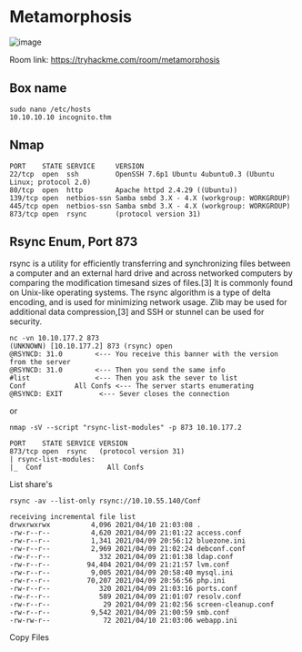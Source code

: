 # Metamorphosis

![image](https://user-images.githubusercontent.com/5285547/126398152-edb99e4d-972a-4849-bd58-a604b7a9fa07.png)

Room link: https://tryhackme.com/room/metamorphosis

## Box name

```
sudo nano /etc/hosts
10.10.10.10 incognito.thm
```


## Nmap 

```
PORT    STATE SERVICE     VERSION
22/tcp  open  ssh         OpenSSH 7.6p1 Ubuntu 4ubuntu0.3 (Ubuntu Linux; protocol 2.0)
80/tcp  open  http        Apache httpd 2.4.29 ((Ubuntu))
139/tcp open  netbios-ssn Samba smbd 3.X - 4.X (workgroup: WORKGROUP)
445/tcp open  netbios-ssn Samba smbd 3.X - 4.X (workgroup: WORKGROUP)
873/tcp open  rsync       (protocol version 31)
```

## Rsync Enum, Port 873

rsync is a utility for efficiently transferring and synchronizing files between a computer and an external hard drive and across networked computers by comparing the modification timesand sizes of files.[3] It is commonly found on Unix-like operating systems. The rsync algorithm is a type of delta encoding, and is used for minimizing network usage. Zlib may be used for additional data compression,[3] and SSH or stunnel can be used for security.

```
nc -vn 10.10.177.2 873
(UNKNOWN) [10.10.177.2] 873 (rsync) open
@RSYNCD: 31.0        <--- You receive this banner with the version from the server
@RSYNCD: 31.0        <--- Then you send the same info
#list                <--- Then you ask the sever to list
Conf            All Confs <--- The server starts enumerating
@RSYNCD: EXIT         <--- Sever closes the connection
```

or

```
nmap -sV --script "rsync-list-modules" -p 873 10.10.177.2 

PORT    STATE SERVICE VERSION
873/tcp open  rsync   (protocol version 31)
| rsync-list-modules: 
|_  Conf                All Confs
```

List share's

```
rsync -av --list-only rsync://10.10.55.140/Conf 

receiving incremental file list
drwxrwxrwx          4,096 2021/04/10 21:03:08 .
-rw-r--r--          4,620 2021/04/09 21:01:22 access.conf
-rw-r--r--          1,341 2021/04/09 20:56:12 bluezone.ini
-rw-r--r--          2,969 2021/04/09 21:02:24 debconf.conf
-rw-r--r--            332 2021/04/09 21:01:38 ldap.conf
-rw-r--r--         94,404 2021/04/09 21:21:57 lvm.conf
-rw-r--r--          9,005 2021/04/09 20:58:40 mysql.ini
-rw-r--r--         70,207 2021/04/09 20:56:56 php.ini
-rw-r--r--            320 2021/04/09 21:03:16 ports.conf
-rw-r--r--            589 2021/04/09 21:01:07 resolv.conf
-rw-r--r--             29 2021/04/09 21:02:56 screen-cleanup.conf
-rw-r--r--          9,542 2021/04/09 21:00:59 smb.conf
-rw-rw-r--             72 2021/04/10 21:03:06 webapp.ini
```

Copy Files

```

```
